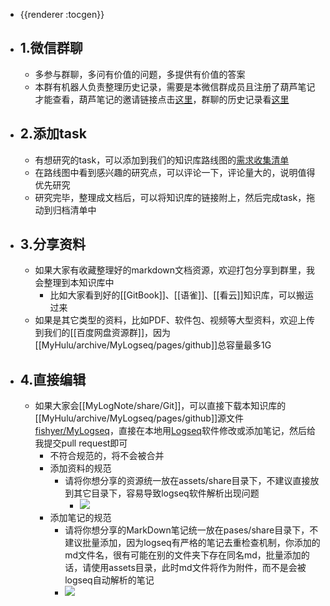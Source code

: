 - {{renderer :tocgen}}
- ## 1.微信群聊
	- 多参与群聊，多问有价值的问题，多提供有价值的答案
	- 本群有机器人负责整理历史记录，需要是本微信群成员且注册了葫芦笔记才能查看，葫芦笔记的邀请链接点击[这里](https://hulunote.com/app?invitation-code=74ccd42a#/main)，群聊的历史记录看[这里](https://www.hulunote.com/app#/WXGroup:%E9%AB%98%E6%95%88%E4%BF%A1%E6%81%AF%E7%AE%A1%E7%90%86-%E4%BA%A4%E6%B5%81%E7%BE%A4/diaries)
- ## 2.添加task
	- 有想研究的task，可以添加到我们的知识库路线图的[需求收集清单](https://dida365.com/pub/project/collaboration/invite/2d0ddb509df74362aba55c4a21de58e7?u=2f73710a20cf4e549db9a8fd03f7e759)
	- 在路线图中看到感兴趣的研究点，可以评论一下，评论量大的，说明值得优先研究
	- 研究完毕，整理成文档后，可以将知识库的链接附上，然后完成task，拖动到归档清单中
- ## 3.分享资料
	- 如果大家有收藏整理好的markdown文档资源，欢迎打包分享到群里，我会整理到本知识库中
		- 比如大家看到好的[[GitBook]]、[[语雀]]、[[看云]]知识库，可以搬运过来
	- 如果是其它类型的资料，比如PDF、软件包、视频等大型资料，欢迎上传到我们的[[百度网盘资源群]]，因为[[MyHulu/archive/MyLogseq/pages/github]]总容量最多1G
- ## 4.直接编辑
	- 如果大家会[[MyLogNote/share/Git]]，可以直接下载本知识库的[[MyHulu/archive/MyLogseq/pages/github]]源文件 [fishyer/MyLogseq](https://github.com/fishyer/MyLogseq)，直接在本地用[Logseq](https://logseq.com/)软件修改或添加笔记，然后给我提交pull request即可
		- 不符合规范的，将不会被合并
		- 添加资料的规范
			- 请将你想分享的资源统一放在assets/share目录下，不建议直接放到其它目录下，容易导致logseq软件解析出现问题
				- ![](https://photo.fishyer.com/img/202204211654838.png)
		- 添加笔记的规范
			- 请将你想分享的MarkDown笔记统一放在pases/share目录下，不建议批量添加，因为logseq有严格的笔记去重检查机制，你添加的md文件名，很有可能在别的文件夹下存在同名md，批量添加的话，请使用assets目录，此时md文件将作为附件，而不是会被logseq自动解析的笔记
			- ![](https://photo.fishyer.com/img/202204211843968.png)